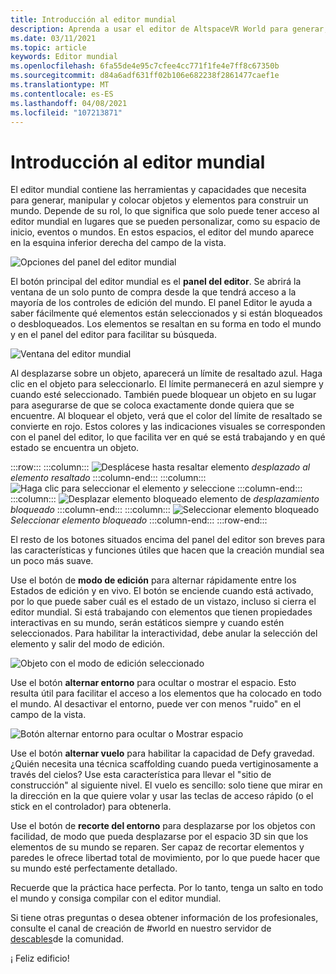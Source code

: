 ```yaml
---
title: Introducción al editor mundial
description: Aprenda a usar el editor de AltspaceVR World para generar, manipular y colocar objetos en sus mundos.
ms.date: 03/11/2021
ms.topic: article
keywords: Editor mundial
ms.openlocfilehash: 6fa55de4e95c7cfee4cc771f1fe4e7ff8c67350b
ms.sourcegitcommit: d84a6adf631ff02b106e682238f2861477caef1e
ms.translationtype: MT
ms.contentlocale: es-ES
ms.lasthandoff: 04/08/2021
ms.locfileid: "107213871"
---
```

# <a name="getting-started-with-the-world-editor"></a>Introducción al editor mundial

El editor mundial contiene las herramientas y capacidades que necesita para generar, manipular y colocar objetos y elementos para construir un mundo. Depende de su rol, lo que significa que solo puede tener acceso al editor mundial en lugares que se pueden personalizar, como su espacio de inicio, eventos o mundos. En estos espacios, el editor del mundo aparece en la esquina inferior derecha del campo de la vista.

![Opciones del panel del editor mundial](images/world-editor-img-01.png)

El botón principal del editor mundial es el **panel del editor**. Se abrirá la ventana de un solo punto de compra desde la que tendrá acceso a la mayoría de los controles de edición del mundo. El panel Editor le ayuda a saber fácilmente qué elementos están seleccionados y si están bloqueados o desbloqueados. Los elementos se resaltan en su forma en todo el mundo y en el panel del editor para facilitar su búsqueda. 

![Ventana del editor mundial](images/world-editor-img-02.png)

Al desplazarse sobre un objeto, aparecerá un límite de resaltado azul. Haga clic en el objeto para seleccionarlo. El límite permanecerá en azul siempre y cuando esté seleccionado. También puede bloquear un objeto en su lugar para asegurarse de que se coloca exactamente donde quiera que se encuentre. Al bloquear el objeto, verá que el color del límite de resaltado se convierte en rojo. Estos colores y las indicaciones visuales se corresponden con el panel del editor, lo que facilita ver en qué se está trabajando y en qué estado se encuentra un objeto.

:::row:::
    :::column:::
       ![Desplácese hasta resaltar elemento ](images/world-editor-img-03.png) *desplazado al elemento resaltado*
    :::column-end:::
    :::column:::
       ![Haga clic para seleccionar el elemento ](images/world-editor-img-04.png) *y* seleccione
    :::column-end:::
    :::column:::
       ![Desplazar elemento bloqueado elemento de ](images/world-editor-img-05.png) *desplazamiento bloqueado*
    :::column-end:::
    :::column:::
       ![Seleccionar elemento bloqueado ](images/world-editor-img-06.png)
     *Seleccionar elemento bloqueado*
    :::column-end:::
:::row-end:::

El resto de los botones situados encima del panel del editor son breves para las características y funciones útiles que hacen que la creación mundial sea un poco más suave. 

Use el botón de **modo de edición** para alternar rápidamente entre los Estados de edición y en vivo. El botón se enciende cuando está activado, por lo que puede saber cuál es el estado de un vistazo, incluso si cierra el editor mundial. Si está trabajando con elementos que tienen propiedades interactivas en su mundo, serán estáticos siempre y cuando estén seleccionados. Para habilitar la interactividad, debe anular la selección del elemento y salir del modo de edición.

![Objeto con el modo de edición seleccionado](images/world-editor-img-07.png)

Use el botón **alternar entorno** para ocultar o mostrar el espacio. Esto resulta útil para facilitar el acceso a los elementos que ha colocado en todo el mundo. Al desactivar el entorno, puede ver con menos "ruido" en el campo de la vista.

![Botón alternar entorno para ocultar o Mostrar espacio](images/world-editor-img-08.png)

Use el botón **alternar vuelo** para habilitar la capacidad de Defy gravedad. ¿Quién necesita una técnica scaffolding cuando pueda vertiginosamente a través del cielos? Use esta característica para llevar el "sitio de construcción" al siguiente nivel. El vuelo es sencillo: solo tiene que mirar en la dirección en la que quiere volar y usar las teclas de acceso rápido (o el stick en el controlador) para obtenerla. 

Use el botón de **recorte del entorno** para desplazarse por los objetos con facilidad, de modo que pueda desplazarse por el espacio 3D sin que los elementos de su mundo se reparen. Ser capaz de recortar elementos y paredes le ofrece libertad total de movimiento, por lo que puede hacer que su mundo esté perfectamente detallado.  

Recuerde que la práctica hace perfecta. Por lo tanto, tenga un salto en todo el mundo y consiga compilar con el editor mundial. 

Si tiene otras preguntas o desea obtener información de los profesionales, consulte el canal de creación de #world en nuestro servidor de [descables](https://discord.com/invite/altspacevr)de la comunidad. 

¡ Feliz edificio!